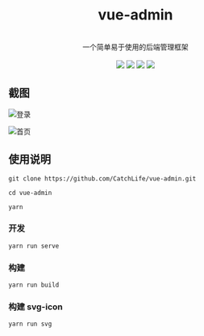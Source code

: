 <h1 align="center">vue-admin</h1>
<p align="center">
<br>
一个简单易于使用的后端管理框架
<br><br>
<a title="MIT" target="_blank" href="https://opensource.org/licenses/MIT"><img src="http://img.shields.io/badge/license-MIT-orange.svg?style=flat-square"></a>
<a title="Code Size" target="_blank" href="https://github.com/CatchLife/vue-admin"><img src="https://img.shields.io/github/languages/code-size/CatchLife/vue-admin.svg?style=flat-square"></a>
<a title="Dependencies" target="_blank" href="https://github.com/CatchLife/vue-admin"><img src="https://img.shields.io/david/CatchLife/vue-admin.svg?style=flat-square"></a>  
<a title="Hits" target="_blank" href="http://hits.dwyl.io/CatchLife/vue-admin"><img src="http://hits.dwyl.io/CatchLife/vue-admin.svg"></a>
</p>

## 截图
![登录](https://i.loli.net/2019/04/26/5cc2d633d1af6.jpg)

![首页](https://i.loli.net/2019/04/26/5cc2d633e40ab.jpg)

## 使用说明

```
git clone https://github.com/CatchLife/vue-admin.git

cd vue-admin

yarn
```

### 开发

```
yarn run serve
```

### 构建

```
yarn run build
```

### 构建 svg-icon

```
yarn run svg
```
